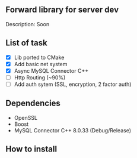## Forward library for server dev 

Description: Soon

## List of task

- [x] Lib ported to CMake
- [x] Add basic net system
- [x] Async MySQL Connector C++
- [ ] Http Routing (~90%)
- [ ] Add auth sytem (SSL, encryption, 2 factor auth)

## Dependencies

- OpenSSL
- Boost 
- MySQL Connector C++ 8.0.33 (Debug/Release)
<!-- - JWT-CPP -->
<!-- - SqLite -->

## How to install

